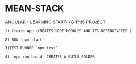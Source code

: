 # MEAN-STACK
ANGULAR - LEARNING 
STARTING THIS PROJECT:
  
    1) Create App (CREATES NODE_MODULES AND ITS DEPENDENCIES ) 

    2) RUN `npm start`

    3)TEST RUNNER `npm test`

    4) `npm run build` CREATES A BUILD FOLDER

